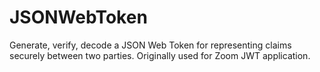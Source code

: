 # JSONWebToken
Generate, verify, decode a JSON Web Token for representing claims securely between two parties. Originally used for Zoom JWT application. 
